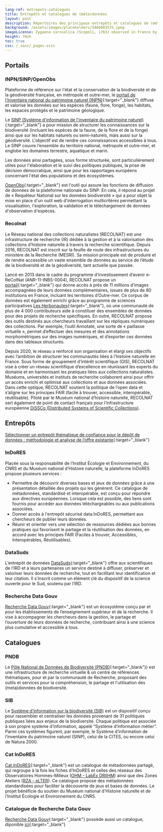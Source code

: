 ```yaml
---
lang-ref: entrepots-catalogues
title: Entrepôts et catalogues de (méta)données
layout: post
description: Répertoires des principaux entrepôts et catalogues de (méta)données pour la biodiversité
background: /assets/images/placeholders/3466083575.jpeg
imageLicense: Zygaena carniolica (Scopoli, 1763) observed in France by Christoph Moning (licensed under http://creativecommons.org/licenses/by/4.0/)
height: 70vh
toc: true
css: /_sass/_pages.scss
---
```

## Portails

### INPN/SINP/OpenObs

Plateforme de référence sur l'état et la conservation de la biodiversité et de la géodiversité française, en métropole et outre-mer, le [portail de l'Inventaire national du patrimoine naturel (INPN)](https://inpn.mnhn.fr/accueil/index){:target="_blank"} diffuse et valorise les données sur les espèces (faune, flore, fonge), les habitats, les espaces protégés et le patrimoine géologique.

Le [SINP (Système d'information de l'inventaire du patrimoine naturel)](https://inpn.mnhn.fr/informations/sinp/presentation){:target="_blank"} a pour mission de structurer les connaissances sur la biodiversité (incluant les espèces de la faune, de la flore et de la fonge) ainsi que sur les habitats naturels ou semi-naturels, mais aussi sur la géodiversité. L'objectif est de rendre ces connaissances accessibles à tous. Le SINP couvre l’ensemble du territoire national, métropole et outre-mer, et englobe les domaines terrestre, aquatique et marin.

Les données ainsi partagées, sous forme structurée, sont particulièrement utiles pour l'élaboration et le suivi des politiques publiques, la prise de décision démocratique, ainsi que pour les rapportages européens concernant l'état des populations et des écosystèmes.

[OpenObs](https://openobs.mnhn.fr/){:target="_blank"} est l'outil qui assure les fonctions de diffusion de données de la plateforme nationale du SINP. En cela, il répond au projet de « Requêteur National sur les données biodiversité » qui a pour objet la mise en place d'un outil web d'interrogation multicritères permettant la visualisation, l'exploration, la validation et le téléchargement de données d'observation d'espèces.

### Recolnat

Le Réseau national des collections naturalistes (RECOLNAT) est une infrastructure de recherche (IR) dédiée à la gestion et à la valorisation des collections d’histoire naturelle à travers la recherche scientifique. Depuis 2016, RECOLNAT est inscrit sur la feuille de route des infrastructures du ministère de la Recherche (MESRI). Sa mission principale est de produire et de rendre accessible un vaste ensemble de données au service de l’étude de la biodiversité et de la géodiversité, tant actuelle que passée.

Lancé en 2013 dans le cadre du programme d’investissement d’avenir e-ReColNat (ANR-11-INBS-0004), RECOLNAT propose un [portail](https://www.recolnat.org/fr/){:target="_blank"} qui donne accès à près de 11 millions d’images accompagnées de leurs données complémentaires, issues de plus de 80 institutions en France, incluant les territoires d’Outre-mer. Ce corpus de données est également enrichi grâce au programme de sciences participatives [Les Herbonautes](http://lesherbonautes.mnhn.fr/){:target="_blank"}, où une communauté de plus de 4 000 contributeurs aide à constituer des ensembles de données pour des projets de recherche spécifiques. En outre, RECOLNAT propose des outils destinés aux chercheurs travaillant sur les répliques numériques des collections. Par exemple, l’outil Annotate, une sorte de « paillasse virtuelle », permet d’effectuer des mesures et des annotations morphométriques sur des images numériques, et d’exporter ces données dans des tableaux structurés.

Depuis 2020, le réseau a renforcé son organisation et élargi ses objectifs avec l’ambition de structurer les communautés liées à l’histoire naturelle en France. Sous forme de groupement d’intérêt scientifique (GIS), RECOLNAT vise à créer un réseau scientifique d’excellence en réunissant les experts du domaine et en harmonisant les pratiques liées aux collections naturalistes. Muséums, universités et instituts de recherche collaborent ainsi pour offrir un accès enrichi et optimisé aux collections et aux données associées. Dans cette optique, RECOLNAT soutient la politique de l’open data et s’aligne sur les principes FAIR (facile à trouver, accessible, interopérable, réutilisable). Piloté par le Muséum national d’histoire naturelle, RECOLNAT sert également de point de contact français pour l’infrastructure européenne [DiSSCo (Distributed Systems of Scientific Collections)](https://www.dissco.eu/dissco/{:target="_blank"}).

## Entrepôts

[Sélectionner un entrepôt thématique de confiance pour le dépôt de données : méthodologie et analyse de l’offre existante](https://www.ouvrirlascience.fr/selectionner-un-entrepot-thematique-de-confiance-pour-le-depot-de-donnees-methodologie-et-analyse-de-loffre-existante/){:target="_blank"}

### InDoRES 

Placée sous la responsabilité de l’Institut Écologie et Environnement, du CNRS et du Muséum national d’Histoire naturelle, la plateforme InDoRES propose plusieurs services :

- Permettre de découvrir diverses bases et jeux de données grâce à une présentation détaillée des projets qui les génèrent. Ce catalogue de métadonnées, standardisé et interopérable, est conçu pour répondre aux directives européennes. Lorsque cela est possible, des liens sont fournis pour accéder aux données téléchargeables ou aux publications associées.
- Donner accès à l'entrepôt sécurisé data.InDoRES, permettant aux chercheurs de publier leurs données.
- Réunir et orienter vers une sélection de ressources dédiées aux bonnes pratiques qui favorisent le partage et la réutilisation des données, en accord avec les principes FAIR (Faciles à trouver, Accessibles, Interopérables, Réutilisables).

### DataSuds
L’entrepôt de données [DataSuds](https://dataverse.ird.fr/){:target="_blank"} offre aux scientifiques de l’IRD et à leurs partenaires un service destiné à diffuser, préserver et valoriser leurs données de recherche, tout en facilitant leur identification et leur citation. Il s'inscrit comme un élément clé du dispositif de la science ouverte pour le Sud, soutenu par l’IRD.


### Recherche Data Gouv
[Recherche Data Gouv](https://recherche.data.gouv.fr/fr){:target="_blank"} est un écosystème conçu par et pour les établissements de l’enseignement supérieur et de la recherche. Il vise à accompagner les chercheurs dans la gestion, le partage et l’ouverture de leurs données de recherche, contribuant ainsi à une science plus cumulative et accessible à tous.

## Catalogues

### PNDB 

Le [Pôle National de Données de Biodiversité (PNDB)](https://www.pndb.fr){:target="_blank"}) est une infrastructure de recherche virtuelle & un centre de références thématiques, pour et par la communauté de Recherche, proposant des outils et services pour la compréhension, le partage et l'utilisation des (meta)données de biodiversité.

### SIB
Le [Système d’information sur la biodiversité (SIB)](https://naturefrance.fr/systeme-information-biodiversite) est un dispositif conçu pour rassembler et centraliser les données provenant de 31 politiques publiques liées aux enjeux de la biodiversité. Chaque politique est associée à son propre système d’information, appelé “Système d’information métier”. Parmi ces systèmes figurent, par exemple, le Système d’information de l’inventaire du patrimoine naturel (SINP), celui de la CITES, ou encore celui de Natura 2000.

### Cat InDoRES
[Cat.InDoRES](https://cat.indores.fr/geonetwork/srv/fre/catalog.search#/home){:target="_blank"} est un catalogue de métadonnées partagé, qui regroupe à la fois les fiches d’InDoRES et celles des réseaux des Observatoires Hommes-Milieux ([OHM - LabEx DRIIHM](https://www.driihm.fr/)) ainsi que des Zones Ateliers ([RZA - eLTER](https://www.za-inee.org/)). Ce catalogue propose des métadonnées standardisées pour faciliter la découverte de jeux et bases de données. Le projet bénéficie du soutien du Muséum national d'Histoire naturelle et de l’Institut Écologie et Environnement du CNRS.

### Catalogue de Recherche Data Gouv
[Recherche Data Gouv](https://recherche.data.gouv.fr/fr){:target="_blank"} possède aussi un catalogue, diponible [ici](https://entrepot.recherche.data.gouv.fr/){:target="_blank"}


